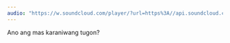 ```yaml
---
audio: "https://w.soundcloud.com/player/?url=https%3A//api.soundcloud.com/tracks/1406299111%3Fsecret_token%3Ds-1Z6u2fbsIUG&color=%23ff5500&auto_play=true&hide_related=false&show_comments=true&show_user=true&show_reposts=false&show_teaser=true&visual=true"
---
```


Ano ang mas karaniwang tugon?